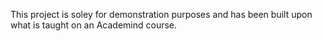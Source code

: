 This project is soley for demonstration purposes and has been built upon what is taught on an Academind course.